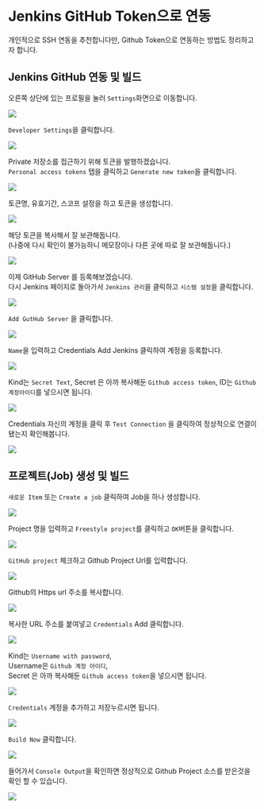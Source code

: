 # Jenkins GitHub Token으로 연동

개인적으로 SSH 연동을 추천합니다만, Github Token으로 연동하는 방법도 정리하고자 합니다.

## Jenkins GitHub 연동 및 빌드

오른쪽 상단에 있는 프로필을 눌러 `Settings`화면으로 이동합니다.

![](./images/1.png)

`Developer Settings`을 클릭합니다.

![](./images/2.png)

Private 저장소를 접근하기 위해 토큰을 발행하겠습니다.  
`Personal access tokens` 탭을 클릭하고 `Generate new token`을 클릭합니다.

![](./images/3.png)

토큰명, 유효기간, 스코프 설정을 하고 토큰을 생성합니다.

![](./images/4.png)

해당 토큰을 복사해서 잘 보관해둡니다.   
(나중에 다시 확인이 불가능하니 메모장이나 다른 곳에 따로 잘 보관해둡니다.)

![](./images/5.png)


이제 GitHub Server 를 등록해보겠습니다.  
다시 Jenkins 페이지로 돌아가서 `Jenkins 관리`을 클릭하고 `시스템 설정`을 클릭합니다.

![](./images/6.png)

`Add GutHub Server` 을 클릭합니다.

![](./images/7.png)

`Name`을 입력하고 Credentials Add Jenkins 클릭하여 계정을 등록합니다.

![](./images/8.png)

Kind는 `Secret Text`, Secret 은 아까 복사해둔 `Github access token`, ID는 `Github 계정아이디`를 넣으시면 됩니다.

![](./images/9.png)

Credentials 자신의 계정을 클릭 후 `Test Connection` 을 클릭하여 정상적으로 연결이 됐는지 확인해봅니다.

![](./images/10.png)

## 프로젝트(Job) 생성 및 빌드

`새로운 Item` 또는 `Create a job` 클릭하여 Job을 하나 생성합니다.

![](./images/11.png)

Project 명을 입력하고 `Freestyle project`를 클릭하고 `OK`버튼을 클릭합니다.

![](./images/12.png)

`GitHub project` 체크하고 Github Project Url를 입력합니다.

![](./images/13.png)

Github의 Https url 주소를 복사합니다.

![](./images/14.png)

복사한 URL 주소를 붙여넣고 `Credentials` Add 클릭합니다.

![](./images/15.png)

Kind는 `Username with password`,  
Username은 `Github 계정 아이디`,  
Secret 은 아까 복사해둔 `Github access token`을 넣으시면 됩니다.

![](./images/16.png)

`Credentials` 계정을 추가하고 저장누르시면 됩니다.

![](./images/17.png)

`Build Now` 클릭합니다.

![](./images/18.png)

들어가서 `Console Output`을 확인하면 정상적으로 Github Project 소스를 받은것을 확인 할 수 있습니다. 

![](./images/19.png)




